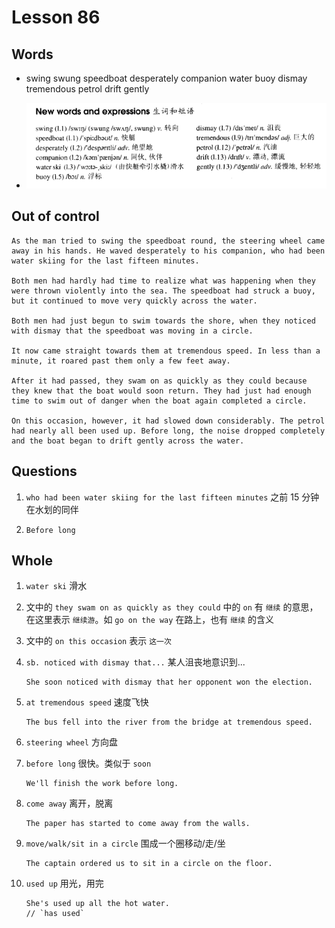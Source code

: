 # Lesson 86

## Words

- swing swung speedboat desperately companion water buoy dismay tremendous petrol drift gently

- ![Words](../../../Images/Part2/09/words-86.png)

## Out of control

```
As the man tried to swing the speedboat round, the steering wheel came away in his hands. He waved desperately to his companion, who had been water skiing for the last fifteen minutes.

Both men had hardly had time to realize what was happening when they were thrown violently into the sea. The speedboat had struck a buoy, but it continued to move very quickly across the water.

Both men had just begun to swim towards the shore, when they noticed with dismay that the speedboat was moving in a circle.

It now came straight towards them at tremendous speed. In less than a minute, it roared past them only a few feet away.

After it had passed, they swam on as quickly as they could because they knew that the boat would soon return. They had just had enough time to swim out of danger when the boat again completed a circle.

On this occasion, however, it had slowed down considerably. The petrol had nearly all been used up. Before long, the noise dropped completely and the boat began to drift gently across the water.
```

## Questions

1. `who had been water skiing for the last fifteen minutes` 之前 15 分钟在水划的同伴

2. `Before long`

## Whole

1. `water ski` 滑水

2. 文中的 `they swam on as quickly as they could` 中的 `on` 有 `继续` 的意思，在这里表示 `继续游`。如 `go on the way` 在路上，也有 `继续` 的含义

3. 文中的 `on this occasion` 表示 `这一次`

4. `sb. noticed with dismay that...` 某人沮丧地意识到...

   ```
   She soon noticed with dismay that her opponent won the election.
   ```

5. `at tremendous speed` 速度飞快

   ```
   The bus fell into the river from the bridge at tremendous speed.
   ```

6. `steering wheel` 方向盘

7. `before long` 很快。类似于 `soon`

   ```
   We'll finish the work before long.
   ```

8. `come away` 离开，脱离

   ```
   The paper has started to come away from the walls.
   ```

9. `move/walk/sit in a circle` 围成一个圈移动/走/坐

   ```
   The captain ordered us to sit in a circle on the floor.
   ```

10. `used up` 用光，用完

    ```
    She's used up all the hot water.
    // `has used`
    ```
